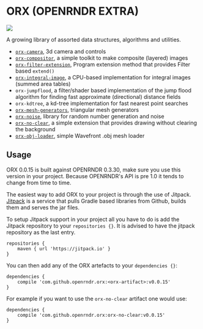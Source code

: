 # ORX (OPENRNDR EXTRA)

[![](https://jitpack.io/v/openrndr/orx.svg)](https://jitpack.io/#openrndr/orx)

A growing library of assorted data structures, algorithms and utilities.

- [`orx-camera`](orx-camera/README.md), 3d camera and controls
- [`orx-compositor`](orx-compositor/README.md), a simple toolkit to make composite (layered) images
- [`orx-filter-extension`](orx-filter-extension/README.md), Program extension method that provides Filter based `extend()`
- [`orx-integral-image`](orx-integral-image/README.md), a CPU-based implementation for integral images (summed area tables)
- `orx-jumpflood`, a filter/shader based implementation of the jump flood algorithm for finding fast approximate (directional) distance fields
- `orx-kdtree`, a kd-tree implementation for fast nearest point searches
- [`orx-mesh-generators`](orx-mesh-generators/README.md), triangular mesh generators
- [`orx-noise`](orx-noise/README.md), library for random number generation and noise
- [`orx-no-clear`](orx-no-clear/README.md), a simple extension that provides drawing without clearing the background
- [`orx-obj-loader`](orx-obj-loader/README.md), simple Wavefront .obj mesh loader

## Usage
ORX 0.0.15 is built against OPENRNDR 0.3.30, make sure you use this version in your project. Because OPENRNDR's API is pre 1.0 it tends to change from time to time.

The easiest way to add ORX to your project is through the use of Jitpack. [Jitpack](http://jitpack.io) is a service that pulls Gradle based libraries from Github, builds them and serves the jar files.

To setup Jitpack support in your project all you have to do is add the Jitpack repository to your `repositories {}`. It is advised to have the jitpack repository as the last entry.
```
repositories {
    maven { url 'https://jitpack.io' }
}
```

You can then add any of the ORX artefacts to your `dependencies {}`:
```
dependencies {
    compile 'com.github.openrndr.orx:<orx-artifact>:v0.0.15'
}
```

For example if you want to use the `orx-no-clear` artifact one would use:
```
dependencies {
    compile 'com.github.openrndr.orx:orx-no-clear:v0.0.15'
}
```
